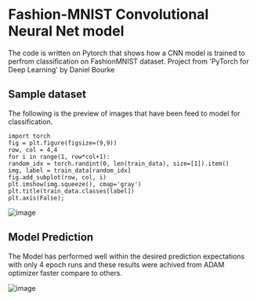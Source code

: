 # Fashion-MNIST Convolutional Neural Net model 
The code is written on Pytorch that shows how a CNN model is trained to perfrom classification on FashionMNIST dataset. Project from 'PyTorch for Deep Learning' by Daniel Bourke

## Sample dataset

The following is the preview of images that have been feed to model for classification.  

    import torch
    fig = plt.figure(figsize=(9,9))
    row, col = 4,4
    for i in range(1, row*col+1):
    random_idx = torch.randint(0, len(train_data), size=[1]).item()
    img, label = train_data[random_idx]
    fig.add_subplot(row, col, i)
    plt.imshow(img.squeeze(), cmap='gray')
    plt.title(train_data.classes[label])
    plt.axis(False);

![image](https://github.com/jsainiML/Fashion-MNIST_CNN/assets/135480841/a2e01479-ba31-4c99-ac52-271f6575fd75)


## Model Prediction

The Model has performed well within the desired prediction expectations with only 4 epoch runs and these results were achived from ADAM optimizer faster compare to others.

![image](https://github.com/jsainiML/Fashion-MNIST_CNN/assets/135480841/28bf9013-af64-4ccb-b12e-cdb75678a9f6)
